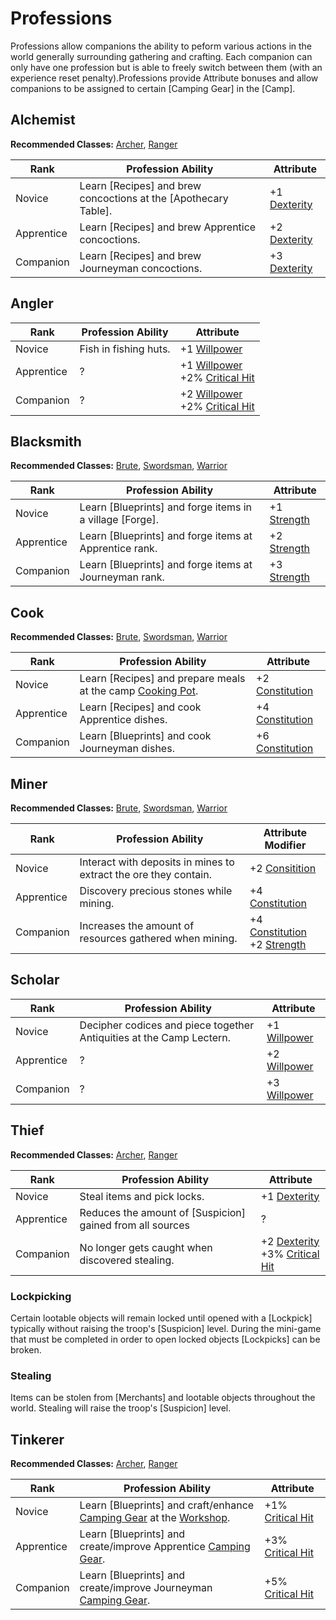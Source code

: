 # Professions

Professions allow companions the ability to peform various actions in the world generally surrounding gathering and crafting. Each companion can only have one profession but is able to freely switch between them (with an experience reset penalty).Professions provide Attribute bonuses and allow companions to be assigned to certain [Camping Gear] in the [Camp]. 

## Alchemist

**Recommended Classes:** [Archer](archer.md), [Ranger](ranger.md)

| Rank       | Profession Ability                                              | Attribute                               |
|------------|-----------------------------------------------------------------|-----------------------------------------|
| Novice     | Learn [Recipes] and brew concoctions at the [Apothecary Table]. | +1 [Dexterity](attributes.md#dexterity) |
| Apprentice | Learn [Recipes] and brew Apprentice concoctions.                | +2 [Dexterity](attributes.md#dexterity) |
| Companion  | Learn [Recipes] and brew Journeyman concoctions.                | +3 [Dexterity](attributes.md#dexterity) |


## Angler

| Rank       | Profession Ability    | Attribute                                                                                    |
|------------|-----------------------|----------------------------------------------------------------------------------------------|
| Novice     | Fish in fishing huts. | +1 [Willpower](attributes.md#willpower)                                                      |
| Apprentice | ?                     | +1 [Willpower](attributes.md#willpower) <br/> +2% [Critical Hit](attributes.md#critical-hit) |
| Companion  | ?                     | +2 [Willpower](attributes.md#willpower) <br/> +2% [Critical Hit](attributes.md#critical-hit) |


## Blacksmith

**Recommended Classes:** [Brute](brute.md), [Swordsman](swordsman.md), [Warrior](warrior.md)

| Rank       | Profession Ability                                       | Attribute                             |
|------------|----------------------------------------------------------|---------------------------------------|
| Novice     | Learn [Blueprints] and forge items in a village [Forge]. | +1 [Strength](attributes.md#strength) |
| Apprentice | Learn [Blueprints] and forge items at Apprentice rank.   | +2 [Strength](attributes.md#strength) |
| Companion  | Learn [Blueprints] and forge items at Journeyman rank.   | +3 [Strength](attributes.md#strength) |


## Cook

**Recommended Classes:** [Brute](brute.md), [Swordsman](swordsman.md), [Warrior](warrior.md)

| Rank       | Profession Ability                                                                   | Attribute                                     |
|------------|--------------------------------------------------------------------------------------|-----------------------------------------------|
| Novice     | Learn [Recipes] and prepare meals at the camp [Cooking Pot](../camp/cooking_pot.md). | +2 [Constitution](attributes.md#constitution) |
| Apprentice | Learn [Recipes] and cook Apprentice dishes.                                          | +4 [Constitution](attributes.md#constitution) |
| Companion  | Learn [Blueprints] and cook Journeyman dishes.                                       | +6 [Constitution](attributes.md#constitution) |


## Miner

**Recommended Classes:** [Brute](brute.md), [Swordsman](swordsman.md), [Warrior](warrior.md)

| Rank       | Profession Ability                                               | Attribute Modifier                                                                                        |
|------------|------------------------------------------------------------------|-----------------------------------------------------------------------------------------------------------|
| Novice     | Interact with deposits in mines to extract the ore they contain. | +2 [Consitition](attributes.md#constitution)                                                              |
| Apprentice | Discovery precious stones while mining.                          | +4 [Constitution](attributes.md#constitution)                                                             |
| Companion  | Increases the amount of resources gathered when mining.          | <div>+4 [Constitution](attributes.md#constitution)</div> <div>+2 [Strength](attributes.md#strength)</div> |


## Scholar

| Rank       | Profession Ability                                                   | Attribute                                 |
|------------|----------------------------------------------------------------------|-------------------------------------------|
| Novice     | Decipher codices and piece together Antiquities at the Camp Lectern. | +1 [Willpower](attributes.md#willpower)   |
| Apprentice | ?                                                                    | +2 [Willpower](attributes.md#willpower)   |
| Companion  | ?                                                                    | +3 [Willpower](attributes.md#willpower)   |


## Thief

**Recommended Classes:** [Archer](archer.md), [Ranger](ranger.md)

| Rank       | Profession Ability                                        | Attribute                                                                                                   |
|------------|-----------------------------------------------------------|-------------------------------------------------------------------------------------------------------------|
| Novice     | Steal items and pick locks.                               | +1 [Dexterity](attributes.md#dexterity)                                                                     |
| Apprentice | Reduces the amount of [Suspicion] gained from all sources | ?                                                                                                           |
| Companion  | No longer gets caught when discovered stealing.           | <div>+2 [Dexterity](attributes.md#dexterity)</div><div>+3% [Critical Hit](attributes.md#critical-hit)</div> |

### Lockpicking
Certain lootable objects will remain locked until opened with a [Lockpick] typically without raising the troop's [Suspicion] level. During the mini-game that must be completed in order to open locked objects [Lockpicks] can be broken. 

### Stealing
Items can be stolen from [Merchants] and lootable objects throughout the world. Stealing will raise the troop's [Suspicion] level.

## Tinkerer

**Recommended Classes:** [Archer](archer.md), [Ranger](ranger.md)

| Rank       | Profession Ability                                                                                                          | Attribute                                       |
|------------|-----------------------------------------------------------------------------------------------------------------------------|-------------------------------------------------|
| Novice     | Learn [Blueprints] and craft/enhance [Camping Gear](../inventory/camping_gear.md) at the [Workshop](../camp/workshop.md).   |  +1% [Critical Hit](attributes.md#critical-hit) |
| Apprentice | Learn [Blueprints] and create/improve Apprentice [Camping Gear](../inventory/camping_gear.md).                              | +3% [Critical Hit](attributes.md#critical-hit)  |
| Companion  | Learn [Blueprints] and create/improve Journeyman [Camping Gear](../inventory/camping_gear.md).                              | +5% [Critical Hit](attributes.md#critical-hit)  |
